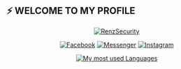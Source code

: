 ## ⚡ WELCOME TO MY PROFILE
<p align="center"><a href="[https://avatars0.githubusercontent.com/u/52001009?s=460&u=1292c6a3f7ac594f6e8c8414f433692779be9285&v=4](https://avatars.githubusercontent.com/u/127288610?v=4)" height='195' alt="renzsecurity">
<a href="https://github.com/renzsecurity"><img title="RenzSecurity" src="https://github-readme-stats.vercel.app/api?username=renzsecurity&show_icons=true&include_all_commits=true&theme=gruvbox&cache_seconds=3200"></a>
</p>

<p align="center">
<a href="https://facebook.com/rosselleb"><img title="Facebook" src="https://img.shields.io/badge/Facebook-red?style=for-the-badge&logo=facebook"></a>
<a href="https://m.me/rosselleb"><img title="Messenger" src="https://img.shields.io/badge/Messenger-red?style=for-the-badge&logo=messenger"></a>
<a href="https://www.instagram.com/__renzdev__"><img title="Instagram" src="https://img.shields.io/badge/INSTAGRAM-purple?style=for-the-badge&logo=instagram"></a>

<p align="center">
<!-- <a href="https://github.com/renzsecurity/awesome-cloud-security"><img title="awesome-cloud-security" src="https://github-readme-stats.vercel.app/api/pin/?username=renzsecurity&repo=awesome-cloud-security&theme=outrun"></a>
<a href="https://github.com/renzsecurity/PayloadsAllTheThings"><img title="PayloadsAllTheThings" src="https://github-readme-stats.vercel.app/api/pin/?username=renzsecurity&repo=PayloadsAllTheThings&theme=outrun"></a>
<a href="https://github.com/renzsecurity/SD-208---Web-Developement-3---Final-Project"><img title="SD-208---Web-Developement-3---Final-Project" src="https://github-readme-stats.vercel.app/api/pin/?username=renzsecurity&repo=SD-208---Web-Developement-3---Final-Project&theme=outrun"></a>
<a href="https://github.com/renzsecurity/FP00_PN-USC_001"><img title="FP00_PN-USC_001" src="https://github-readme-stats.vercel.app/api/pin/?username=renzsecurity&repo=FP00_PN-USC_001&theme=outrun"></a>
</p> -->

<p align="center">
<a href="https://github.com/renzsecurity/"><img title="My most used Languages" src="https://github-readme-stats.vercel.app/api/top-langs/?username=renzsecurity&layout=pie&theme=yeblu"></a>
</p>
